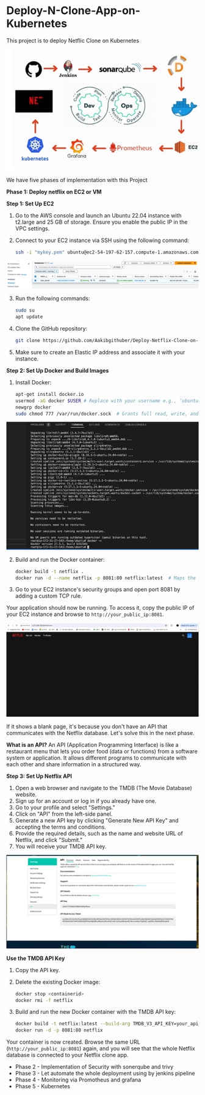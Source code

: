# Deploy-N-Clone-App-on-Kubernetes
This project is to deploy Netflic Clone on Kubernetes

![Alt text](image.png)

We have five phases of implementation with this Project

**Phase 1: Deploy netflix on EC2 or VM**


**Step 1: Set Up EC2**

1. Go to the AWS console and launch an Ubuntu 22.04 instance with t2.large and 25 GB of storage. Ensure you enable the public IP in the VPC settings.

2. Connect to your EC2 instance via SSH using the following command:
    ```bash
    ssh -i "mykey.pem" ubuntu@ec2-54-197-62-157.compute-1.amazonaws.com
    ```
![Alt text](image-2.png)

3. Run the following commands:
    ```bash
    sudo su
    apt update
    ```

4. Clone the GitHub repository:
    ```bash
    git clone https://github.com/Aakibgithuber/Deploy-Netflix-Clone-on-Kubernetes
    ```

5. Make sure to create an Elastic IP address and associate it with your instance.

**Step 2: Set Up Docker and Build Images**

1. Install Docker:
    ```bash
    apt-get install docker.io
    usermod -aG docker $USER # Replace with your username e.g., ‘ubuntu’
    newgrp docker
    sudo chmod 777 /var/run/docker.sock  # Grants full read, write, and execute permissions to all users for the Docker socket file.
    ```
![Alt text](image-4.png)

2. Build and run the Docker container:
    ```bash
    docker build -t netflix .
    docker run -d --name netflix -p 8081:80 netflix:latest  # Maps the container port to your EC2 port.
    ```

3. Go to your EC2 instance's security groups and open port 8081 by adding a custom TCP rule.

Your application should now be running. To access it, copy the public IP of your EC2 instance and browse to `http://your_public_ip:8081`. 

![Alt text](image-5.png)

If it shows a blank page, it's because you don't have an API that communicates with the Netflix database. Let's solve this in the next phase.

**What is an API?**
An API (Application Programming Interface) is like a restaurant menu that lets you order food (data or functions) from a software system or application. It allows different programs to communicate with each other and share information in a structured way.

**Step 3: Set Up Netflix API**

1. Open a web browser and navigate to the TMDB (The Movie Database) website.
2. Sign up for an account or log in if you already have one.
3. Go to your profile and select "Settings."
4. Click on "API" from the left-side panel.
5. Generate a new API key by clicking "Generate New API Key" and accepting the terms and conditions.
6. Provide the required details, such as the name and website URL of Netflix, and click "Submit."
7. You will receive your TMDB API key.

![Alt text](image-7.png)

**Use the TMDB API Key**

1. Copy the API key.
2. Delete the existing Docker image:
    ```bash
    docker stop <containerid>
    docker rmi -f netflix
    ```

3. Build and run the new Docker container with the TMDB API key:
    ```bash
    docker build -t netflix:latest --build-arg TMDB_V3_API_KEY=your_api_key .
    docker run -d -p 8081:80 netflix
    ```

Your container is now created. Browse the same URL (`http://your_public_ip:8081`) again, and you will see that the whole Netflix database is connected to your Netflix clone app.





* Phase 2 - Implementation of Security with sonerqube and trivy 
* Phase 3 - Let automate the whole deployment using by jenkins pipeline
* Phase 4 - Monitoring via Promotheus and grafana
* Phase 5 - Kubernetes 


